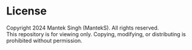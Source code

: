 # License

Copyright 2024 Mantek Singh (MantekS). All rights reserved.  
This repository is for viewing only. Copying, modifying, or distributing is prohibited without permission.  
